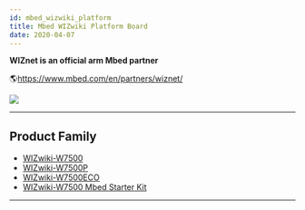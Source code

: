 ```yaml
---
id: mbed_wizwiki_platform
title: Mbed WIZwiki Platform Board
date: 2020-04-07
---
```


**WIZnet is an official arm Mbed partner**

🌎<https://www.mbed.com/en/partners/wiznet/>

![](/document_framework/img/products/w7500/arm_mbed_partner.png)

-----

## Product Family

  - [WIZwiki-W7500](WIZwiki-W7500/Overview.md)
  - [WIZwiki-W7500P](WIZwiki-W7500P/Overview.md)
  - [WIZwiki-W7500ECO](WIZwiki-W7500ECO/Overview.md)
  - [WIZwiki-W7500 Mbed Starter Kit](WIZwiki-W7500-Mbed-Starter-Kit/WIZwiki-W7500_Mbed_Starter_Kit.md)

-----
